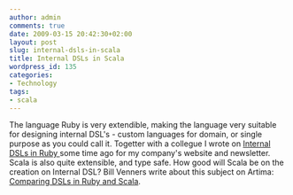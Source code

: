 ```yaml
---
author: admin
comments: true
date: 2009-03-15 20:42:30+02:00
layout: post
slug: internal-dsls-in-scala
title: Internal DSLs in Scala
wordpress_id: 135
categories:
- Technology
tags:
- scala
---
```


The language Ruby is very extendible, making the language very suitable for designing internal DSL's - custom languages for domain, or single purpose as you could call it. Togetter with a collegue I wrote on [Internal DSLs in Ruby ](http://www.whitehorses.nl/?link=2099)some time ago for my company's website and newsletter. Scala is also quite extensible, and type safe. How good will Scala be on the creation on Internal DSL? Bill Venners write about this subject on Artima: [Comparing DSLs in Ruby and Scala](http://www.artima.com/weblogs/viewpost.jsp?thread=251945).
